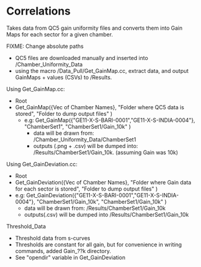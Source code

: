 # Correlations

Takes data from QC5 gain uniformity files and converts them into Gain Maps for each sector for a given chamber.

FIXME: Change absolute paths

- QC5 files are downloaded manually and inserted into /Chamber_Uniformity_Data
- using the macro /Data_Pull/Get_GainMap.cc, extract data, and output GainMaps + values (CSVs) to /Results.


Using Get_GainMap.cc:

- Root
- Get_GainMap({Vec of Chamber Names}, "Folder where QC5 data is stored", "Folder to dump output files" )
  - e.g: Get_GainMap({"GE11-X-S-BARI-0001","GE11-X-S-INDIA-0004"}, "ChamberSet1", "ChamberSet1/Gain_10k" )
    - data will be drawn from: /Chamber_Uniformity_Data/ChamberSet1
    - outputs (.png + .csv) will be dumped into: /Results/ChamberSet1/Gain_10k. (assuming Gain was 10k)

Using Get_GainDeviation.cc:

- Root
- Get_GainDeviation({Vec of Chamber Names}, "Folder where Gain data for each sector is stored", "Folder to dump output files" )
- e.g: Get_GainDeviation({"GE11-X-S-BARI-0001","GE11-X-S-INDIA-0004"}, "ChamberSet1/Gain_10k", "ChamberSet1/Gain_10k" )
    - data will be drawn from: /Results/ChamberSet1/Gain_10k
    - outputs(.csv) will be dumped into /Results/ChamberSet1/Gain_10k

Threshold_Data
- Threshold data from s-curves
- Thresholds are constant for all gain, but for convenience in writing commands, added Gain_??k directory.
- See "opendir" variable in Get_GainDeviation
